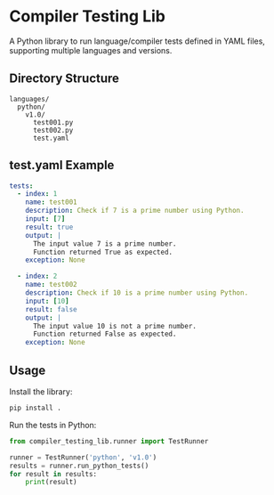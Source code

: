 # Compiler Testing Lib

A Python library to run language/compiler tests defined in YAML files, supporting multiple languages and versions.

## Directory Structure

```
languages/
  python/
    v1.0/
      test001.py
      test002.py
      test.yaml
```

## test.yaml Example

```yaml
tests:
  - index: 1
    name: test001
    description: Check if 7 is a prime number using Python.
    input: [7]
    result: true
    output: |
      The input value 7 is a prime number.
      Function returned True as expected.
    exception: None

  - index: 2
    name: test002
    description: Check if 10 is a prime number using Python.
    input: [10]
    result: false
    output: |
      The input value 10 is not a prime number.
      Function returned False as expected.
    exception: None
```

## Usage

Install the library:

```bash
pip install .
```

Run the tests in Python:

```python
from compiler_testing_lib.runner import TestRunner

runner = TestRunner('python', 'v1.0')
results = runner.run_python_tests()
for result in results:
    print(result)
```
